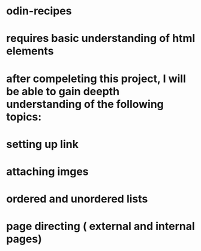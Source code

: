 # odin-recipes
# requires basic understanding of html elements
# after compeleting this project, I will be able to gain deepth understanding of the following topics:
# setting up link
# attaching imges
# ordered and unordered lists
# page directing ( external and internal pages)
